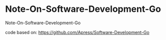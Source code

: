 # Note-On-Software-Development-Go
Note-On-Software-Development-Go

code based on: https://github.com/Apress/Software-Development-Go

